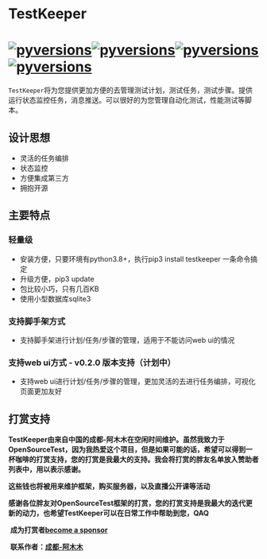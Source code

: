 # **TestKeeper**

# [![pyversions](https://img.shields.io/badge/testkeeper-v0.1.x-green)](https://pypi.org/project/testkeeper/)[![pyversions](https://img.shields.io/badge/pypi-v0.3.x-orange)](https://pypi.org/project/opensourcetest-test-test/)[![pyversions](https://img.shields.io/badge/pytest-5.x-green)](https://docs.pytest.org)[![pyversions](https://img.shields.io/badge/requests-2.x-green)](http://docs.python-requests.org/en/master/ )

`TestKeeper`将为您提供更加方便的去管理测试计划，测试任务，测试步骤。提供运行状态监控任务，消息推送。可以很好的为您管理自动化测试，性能测试等脚本。


## **设计思想**

- 灵活的任务编排
- 状态监控
- 方便集成第三方
- 拥抱开源

## **主要特点**

### 轻量级 ###
- 安装方便，只要环境有python3.8+，执行pip3 install testkeeper 一条命令搞定
- 升级方便，pip3 update
- 包比较小巧，只有几百KB
- 使用小型数据库sqlite3

### 支持脚手架方式

- 支持脚手架进行计划/任务/步骤的管理，适用于不能访问web ui的情况

### 支持web ui方式 - v0.2.0 版本支持（计划中）
- 支持web ui进行计划/任务/步骤的管理，更加灵活的去进行任务编排，可视化页面更加友好

## **打赏支持**

**TestKeeper由来自中国的成都-阿木木在空闲时间维护。虽然我致力于OpenSourceTest，因为我热爱这个项目，但是如果可能的话，希望可以得到一杯咖啡的打赏支持，您的打赏是我最大的支持。我会将打赏的胖友名单放入赞助者列表中，用以表示感谢。**

​	**这些钱也将被用来维护框架，购买服务器，以及直播公开课等活动**

​	**感谢各位胖友对OpenSourceTest框架的打赏，您的打赏支持是我最大的迭代更新的动力，也希望TestKeeper可以在日常工作中帮助到您，QAQ**

​	**成为打赏者[become a sponsor](/docs/sponsors.md)**

​	**联系作者：[成都-阿木木](mailto:848257135@qq.com)**



[opensourcetest]: https://github.com/chineseluo/opensourcetest